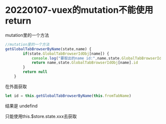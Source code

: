 # 20220107-vuex的mutation不能使用return

mutation里的一个方法

```js
//mutation里的一个方法	
getGlobalTabBrowserByName(state,name) {
		if(state.GlobalTabBrowserIdObj[name]) {
			console.log("要取出的name id:",name,state.GlobalTabBrowserIdObj[name].id)
			return name,state.GlobalTabBrowserIdObj[name].id
		}
		return null
	}
```

在外面获取

```js
let id = this.getGlobalTabBrowserByName(this.fromTabName)
```

结果是 undefind 

只能使用this.$store.state.xxx去获取